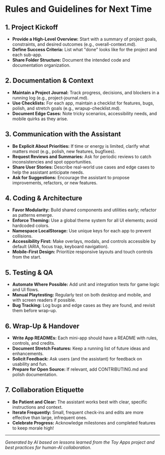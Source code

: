 # Rules and Guidelines for Next Time

## 1. Project Kickoff
- **Provide a High-Level Overview:** Start with a summary of project goals, constraints, and desired outcomes (e.g., overall-context.md).
- **Define Success Criteria:** List what "done" looks like for the project and each sub-app.
- **Share Folder Structure:** Document the intended code and documentation organization.

## 2. Documentation & Context
- **Maintain a Project Journal:** Track progress, decisions, and blockers in a running log (e.g., project-journal.md).
- **Use Checklists:** For each app, maintain a checklist for features, bugs, polish, and stretch goals (e.g., wrapup-checklist.md).
- **Document Edge Cases:** Note tricky scenarios, accessibility needs, and mobile quirks as they arise.

## 3. Communication with the Assistant
- **Be Explicit About Priorities:** If time or energy is limited, clarify what matters most (e.g., polish, new features, bugfixes).
- **Request Reviews and Summaries:** Ask for periodic reviews to catch inconsistencies and spot opportunities.
- **Share User Stories:** Describe real-world use cases and edge cases to help the assistant anticipate needs.
- **Ask for Suggestions:** Encourage the assistant to propose improvements, refactors, or new features.

## 4. Coding & Architecture
- **Favor Modularity:** Build shared components and utilities early; refactor as patterns emerge.
- **Enforce Theming:** Use a global theme system for all UI elements; avoid hardcoded colors.
- **Namespace LocalStorage:** Use unique keys for each app to prevent collisions.
- **Accessibility First:** Make overlays, modals, and controls accessible by default (ARIA, focus trap, keyboard navigation).
- **Mobile-First Design:** Prioritize responsive layouts and touch controls from the start.

## 5. Testing & QA
- **Automate Where Possible:** Add unit and integration tests for game logic and UI flows.
- **Manual Playtesting:** Regularly test on both desktop and mobile, and with screen readers if possible.
- **Bug Tracking:** Log bugs and edge cases as they are found, and revisit them before wrap-up.

## 6. Wrap-Up & Handover
- **Write App READMEs:** Each mini-app should have a README with rules, controls, and credits.
- **Document Stretch Features:** Keep a running list of future ideas and enhancements.
- **Solicit Feedback:** Ask users (and the assistant) for feedback on usability and fun.
- **Prepare for Open Source:** If relevant, add CONTRIBUTING.md and polish documentation.

## 7. Collaboration Etiquette
- **Be Patient and Clear:** The assistant works best with clear, specific instructions and context.
- **Iterate Frequently:** Small, frequent check-ins and edits are more effective than large, infrequent ones.
- **Celebrate Progress:** Acknowledge milestones and completed features to keep morale high!

---

*Generated by AI based on lessons learned from the Toy Apps project and best practices for human-AI collaboration.* 